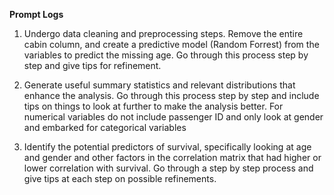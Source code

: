 **Prompt Logs**

1. Undergo data cleaning and preprocessing steps. Remove the entire cabin column,  and create a predictive model (Random Forrest) from the variables to predict the missing age. Go through this process step by step and give tips for refinement. 

2. Generate useful summary statistics and relevant distributions that enhance the analysis. Go through this process step by step and include tips on things to look at further to make the analysis better. For numerical variables do not include passenger ID and only look at gender and embarked for categorical variables  
     
3. Identify the potential predictors of survival, specifically looking at age and gender and other factors in the correlation matrix that had higher or lower correlation with survival. Go through a step by step process and give tips at each step on possible refinements. 

